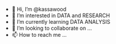 - 👋 Hi, I’m @kassawood
- 👀 I’m interested in DATA and RESEARCH
- 🌱 I’m currently learning DATA ANALYSIS
- 💞️ I’m looking to collaborate on ...
- 📫 How to reach me ...

<!---
kassawood/kassawood is a ✨ special ✨ repository because its `README.md` (this file) appears on your GitHub profile.
You can click the Preview link to take a look at your changes.
--->

